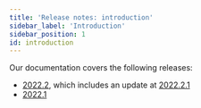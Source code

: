 ```yaml
---
title: 'Release notes: introduction'
sidebar_label: 'Introduction'
sidebar_position: 1
id: introduction
---
```


Our documentation covers the following releases:

- [2022.2](/operations/release-notes/version-2022-2/), which includes an update at [2022.2.1](/operations/release-notes/version-2022-2/#release-202221)
- [2022.1](/operations/release-notes/version-2022-1/)


